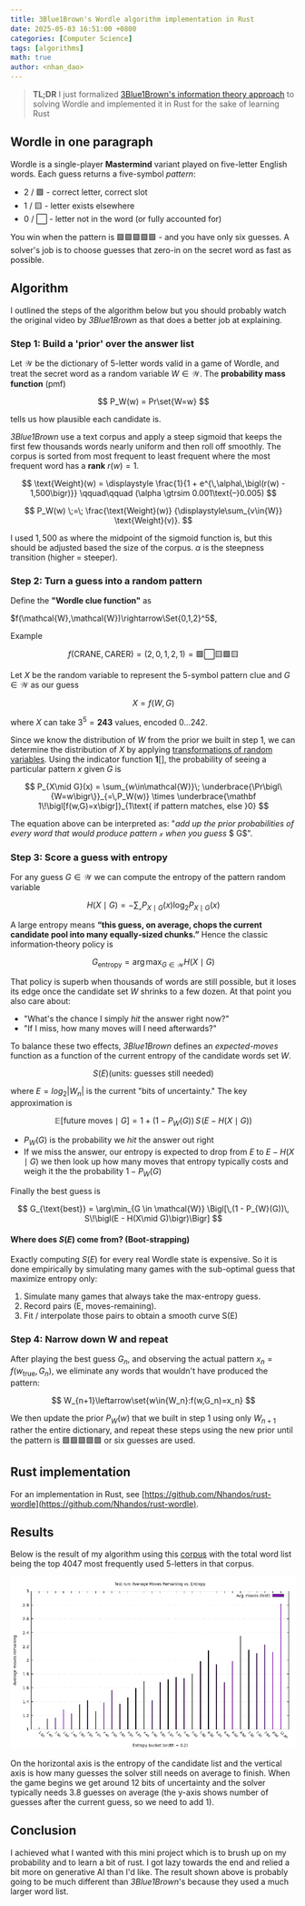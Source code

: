 ```yaml
---
title: 3Blue1Brown's Wordle algorithm implementation in Rust
date: 2025-05-03 16:51:00 +0800
categories: [Computer Science]
tags: [algorithms]     
math: true
author: <nhan_dao>
---
```


> **TL;DR** I just formalized [3Blue1Brown's information theory approach](https://youtu.be/v68zYyaEmEA?si=PtveNriXUR6EIJOD) to solving Wordle and implemented it in Rust for the sake of learning Rust

## Wordle in one paragraph

Wordle is a single-player **Mastermind** variant played on five-letter English words. Each guess returns a five-symbol *pattern*:
* 2 / 🟩 - correct letter, correct slot
* 1 / 🟨 - letter exists elsewhere
* 0 / ⬜ - letter not in the word (or fully accounted for)

You win when the pattern is 🟩🟩🟩🟩🟩 - and you have only six guesses. A solver's job is to choose guesses that zero-in on the secret word as fast as possible.

## Algorithm 

I outlined the steps of the algorithm below but you should probably watch the original video by *3Blue1Brown* as that does a better job at explaining.

### **Step 1: Build a 'prior' over the answer list**
Let $\mathcal{W}$ be the dictionary of 5-letter words valid in a game of Wordle, and treat the secret word as a random variable $W\in\mathcal{W}$. The **probability mass function** (pmf)

$$
P_W(w) = Pr\set{W=w}
$$

tells us how plausible each candidate is. 

*3Blue1Brown* use a text corpus and apply a steep sigmoid that keeps the first few thousands words nearly uniform and then roll off smoothly. The corpus is sorted from most frequent to least frequent where the most frequent word has a **rank** $r(w)=1$.

$$
\text{Weight}(w) =
\displaystyle
\frac{1}{1 + e^{\,\alpha\,\bigl(r(w) - 1,500\bigr)}}
\qquad\qquad (\alpha \gtrsim 0.001\text{–}0.005)
$$

$$
P_W(w)
\;=\;
\frac{\text{Weight}(w)}
     {\displaystyle\sum_{v\in{W}} \text{Weight}(v)}.
$$

I used $1,500$ as where the midpoint of the sigmoid function is, but this should be adjusted based the size of the corpus. $\alpha$ is the steepness transition (higher = steeper).

### **Step 2: Turn a guess into a random pattern**

Define the **"Wordle clue function"** as

$f(\mathcal{W},\mathcal{W})\rightarrow\Set{0,1,2}^5$,

Example

$$
f(\text{CRANE},\text{CARER}) = (2,0,1,2,1) = 🟩 ⬜ 🟨 🟩 🟨 
$$


Let $X$ be the random variable to represent the 5-symbol pattern clue and $G\in\mathcal{W}$ as our guess

$$
X = f(W,G)
$$

where $X$ can take $3^5=\boldsymbol{243}$ values, encoded $0...242$. 

Since we know the distribution of $W$ from the prior we built in step 1, we can determine the distribution of $X$ by applying [transformations of random variables](https://stats.libretexts.org/Bookshelves/Probability_Theory/Probability_Mathematical_Statistics_and_Stochastic_Processes_(Siegrist)/03%3A_Distributions/3.07%3A_Transformations_of_Random_Variables). Using the indicator function $\boldsymbol{1}[]$, the probability  of seeing a particular pattern $x$ given $G$ is 

$$
P_{X\mid G}(x)
= \sum_{w\in\mathcal{W}}\;
    \underbrace{\Pr\bigl\{W=w\bigr\}}_{=\,P_W(w)}
    \times
    \underbrace{\mathbf 1\!\bigl[f(w,G)=x\bigr]}_{1\text{ if pattern matches, else }0}
$$

The equation above can be interpreted as: "*add up the prior probabilities of every word that would produce pattern* $\mathcal{x}$ *when you guess* $ G$".

### **Step 3: Score a guess with entropy**

For any guess $G\in\mathcal{W}$ we can compute the entropy of the pattern random variable 

$$
H(X\mid{G})=-\sum_{\mathcal{x}}{P_{X\mid G}(x)\log_2{P_{X\mid G}(x)}}
$$

A large entropy means **“this guess, on average, chops the current candidate pool into many equally‑sized chunks.”**
Hence the classic information‑theory policy is

$$
G_{\text{entropy}} = \arg\max_{G\in\mathcal{W}}{H(X\mid{G})}
$$

That policy is superb when thousands of words are still possible, but it loses its edge once the candidate set $W$
shrinks to a few dozen. At that point you also care about:

* "What's the chance I simply *hit* the answer right now?"
* "If I miss, how many moves will I need afterwards?"

To balance these two effects, *3Blue1Brown* defines an *expected-moves* function as a function of the current entropy of the candidate words set $W$.

$$
S(E) (\text{units: guesses still needed})
$$

where $E=log_2{|W_n|}$ is the current "bits of uncertainty."
The key approximation is 

$$
\mathbb{E}[\text{future moves}\mid G] 
  = 1 + (1 - P_{W}(G))\, S\!\bigl(E - H(X\mid G)\bigr)
$$

* $P_W(G)$ is the probability we *hit* the answer out right
* If we miss the answer, our entropy is expected to drop from $E$ to $E - H(X\mid{G})$ we then look up how many moves that entropy typically costs and weigh it the the probability $1 - P_W(G)$

Finally the best guess is

$$
G_{\text{best}} 
  = \arg\min_{G \in \mathcal{W}} 
        \Bigl[\,(1 - P_{W}(G))\, S\!\bigl(E - H(X\mid G)\bigr)\Bigr]
$$

#### Where does $S(E)$ come from? (Boot-strapping)

Exactly computing $S(E)$ for every real Wordle state is expensive. So it is done empirically by simulating many games with the sub-optimal guess that maximize entropy only:
1. Simulate many games that always take the max-entropy guess.
2. Record pairs (E, moves-remaining).
3. Fit / interpolate those pairs to obtain a smooth curve S(E)


### **Step 4: Narrow down W and repeat**

After playing the best guess $G_n$, and observing the actual pattern $x_{n} = f(w_{\text{true}},G_n)$, we eliminate any words that wouldn't have produced the pattern:

$$
W_{n+1}\leftarrow\set{w\in{W_n}:f(w,G_n)=x_n}
$$

We then update the prior $P_{W}(w)$ that we built in step 1 using only $W_{n+1}$ rather the entire dictionary, and repeat these steps using the new prior until the pattern is 🟩🟩🟩🟩🟩 or six guesses are used.

## Rust implementation

For an implementation in Rust, see [https://github.com/Nhandos/rust-wordle](https://github.com/Nhandos/rust-wordle).

## Results

Below is the result of my algorithm using this [corpus](https://wortschatz.uni-leipzig.de/en/download/English) with the total word list being the top 4047 most frequently used 5-letters in that corpus.

![Alt text](assets/posts/wordle-solver/entropy_histogram.png)

On the horizontal axis is the entropy of the candidate list and the vertical axis is how many guesses the solver still needs on average to finish. When the game begins we get around 12 bits of uncertainty and the solver typically needs 3.8 guesses on average (the y-axis shows number of guesses after the current guess, so we need to add 1).

## Conclusion

I achieved what I wanted with this mini project which is to brush up on my probability and to learn a bit of rust. I got lazy towards the end and relied a bit more on generative AI than I'd like. The result shown above is probably going to be much different than *3Blue1Brown*'s because they used a much larger word list.
